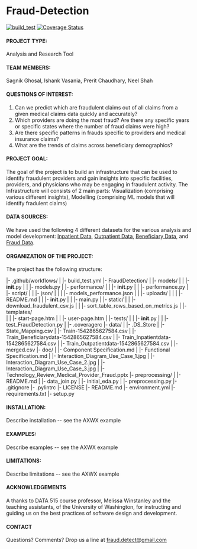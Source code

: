 # Fraud-Detection

[![build_test](https://github.com/sagnikgh1899/FraudDetection/actions/workflows/build_test.yml/badge.svg)](https://github.com/sagnikgh1899/FraudDetection/actions/workflows/build_test.yml)
[![Coverage Status](https://coveralls.io/repos/github/sagnikgh1899/FraudDetection/badge.svg?branch=main)](https://coveralls.io/github/sagnikgh1899/FraudDetection?branch=main)


#### PROJECT TYPE:
Analysis and Research Tool

#### TEAM MEMBERS:
Sagnik Ghosal, Ishank Vasania, Prerit Chaudhary, Neel Shah

#### QUESTIONS OF INTEREST:
1. Can we predict which are fraudulent claims out of all claims from a given medical claims data quickly and accurately?
2. Which providers are doing the most fraud? Are there any specific years or specific states where the number of fraud claims were high?
3. Are there specific patterns in frauds specific to providers and medical insurance claims? 
4. What are the trends of claims across beneficiary demographics?

#### PROJECT GOAL:
The goal of the project is to build an infrastructure that can be used to identify fraudulent providers and gain insights into specific facilities, providers, and physicians who may be engaging in fraudulent activity. The Infrastructure will consists of 2 main parts: Visualization (comprising various different insights), Modelling (comprising ML models that will identify fradulent claims)

#### DATA SOURCES:
We have used the following 4 different datasets for the various analysis and model development: [Inpatient Data](https://www.kaggle.com/code/rohitrox/medical-provider-fraud-detection/data?select=Train_Inpatientdata-1542865627584.csv), [Outpatient Data](https://www.kaggle.com/code/rohitrox/medical-provider-fraud-detection/data?select=Train_Outpatientdata-1542865627584.csv), [Beneficiary Data](https://www.kaggle.com/code/rohitrox/medical-provider-fraud-detection/data?select=Train_Beneficiarydata-1542865627584.csv), and [Fraud Data](https://www.kaggle.com/code/rohitrox/medical-provider-fraud-detection/data?select=Train-1542865627584.csv). 

#### ORGANIZATION OF THE PROJECT:
The project has the following structure:

  |- .github/workflows/
  |  |- build_test.yml
  |- FraudDetection/
  |  |- models/
  |  |  |- __init__.py
  |  |  |- models.py
  |  |- performance/
  |  |  |- __init__.py
  |  |  |- performance.py
  |  |- script/
  |  |  |- json/
  |  |  |   |- models_performance.json
  |  |  |- uploads/
  |  |  |   |- README.md
  |  |  |- __init__.py
  |  |  |- main.py
  |  |- static/
  |  |  |- download_fraudulent_csv.js
  |  |  |- sort_table_rows_based_on_metrics.js
  |  |- templates/  
  |  |  |- start-page.htm
  |  |  |- user-page.htm
  |  |- tests/
  |  |  |- __init__.py
  |  |  |- test_FraudDetection.py
  |  |- .coveragerc
  |- data/
  |  |- .DS_Store
  |  |- State_Mapping.csv
  |  |- Train-1542865627584.csv
  |  |- Train_Beneficiarydata-1542865627584.csv
  |  |- Train_Inpatientdata-1542865627584.csv
  |  |- Train_Outpatientdata-1542865627584.csv
  |  |- merged.csv
  |- doc/
  |  |- Component Specification.md
  |  |- Functional Specification.md
  |  |- Interaction_Diagram_Use_Case_1.jpg
  |  |- Interaction_Diagram_Use_Case_2.jpg
  |  |- Interaction_Diagram_Use_Case_3.jpg
  |  |- Technology_Review_Medical_Provider_Fraud.pptx
  |- preprocessing/
  |  |- README.md
  |  |- data_join.py
  |  |- initial_eda.py
  |  |- preprocessing.py
  |- .gitignore
  |- .pylintrc
  |- LICENSE
  |- README.md
  |- environment.yml
  |- requirements.txt
  |- setup.py

#### INSTALLATION:
Describe installation -- see the AXWX example

#### EXAMPLES:
Describe examples -- see the AXWX example

#### LIMITATIONS:
Describe limitations -- see the AXWX example

#### ACKNOWLEDGEMENTS
A thanks to DATA 515 course professor, Melissa Winstanley and the teaching assistants, of the University of Washington, for instructing and guiding us on the best practices of software design and development.

#### CONTACT
Questions? Comments? Drop us a line at fraud.detect@gmail.com
